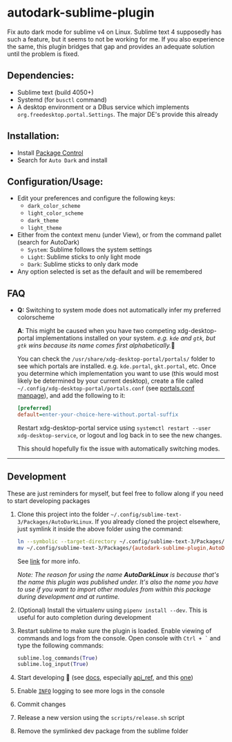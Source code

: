 # autodark-sublime-plugin
Fix auto dark mode for sublime v4 on Linux. Sublime text 4 supposedly has such a feature, but it seems to not be working for me. If you also experience the same, this plugin bridges that gap and provides an adequate solution until the problem is fixed.

## Dependencies:
- Sublime text (build 4050+)
- Systemd (for `busctl` command)
- A desktop environment or a DBus service which implements `org.freedesktop.portal.Settings`. The major DE's provide this already

## Installation:
- Install [Package Control](https://packagecontrol.io/installation)
- Search for `Auto Dark` and install

## Configuration/Usage:
- Edit your preferences and configure the following keys:
    - `dark_color_scheme`
    - `light_color_scheme`
    - `dark_theme`
    - `light_theme`
- Either from the context menu (under View), or from the command pallet (search for AutoDark)
    - `System`: Sublime follows the system settings
    - `Light`: Sublime sticks to only light mode
    - `Dark`: Sublime sticks to only dark mode
- Any option selected is set as the default and will be remembered

## FAQ

- **Q:** Switching to system mode does not automatically infer my preferred colorscheme

    **A**: This might be caused when you have two competing xdg-desktop-portal implementations installed on your system. _e.g. `kde` and `gtk`, but `gtk` wins because its name comes first alphabetically._:shrug:

    You can check the `/usr/share/xdg-desktop-portal/portals/` folder to see which portals are installed. e.g. `kde.portal`, `gkt.portal`, etc. Once you determine which implementation you want to use (this would most likely be determined by your current desktop), create a file called `~/.config/xdg-desktop-portal/portals.conf` (see [portals.conf manpage](https://man.archlinux.org/man/portals.conf.5)), and add the following to it:

    ```ini
    [preferred]
    default=enter-your-choice-here-without.portal-suffix
    ```
    Restart xdg-desktop-portal service using `systemctl restart --user xdg-desktop-service`, or logout and log back in to see the new changes.

    This should hopefully fix the issue with automatically switching modes.
---

## Development
These are just reminders for myself, but feel free to follow along if you need to start developing packages

1. Clone this project into the folder `~/.config/sublime-text-3/Packages/AutoDarkLinux`. If you already cloned the project elsewhere, just symlink it inside the above folder using the command:
    ```sh
    ln --symbolic --target-directory ~/.config/sublime-text-3/Packages/  /path/to/autodark-sublime-plugin/
    mv ~/.config/sublime-text-3/Packages/{autodark-sublime-plugin,AutoDarkLinux}
    ```
    See [link](https://www.sublimetext.com/docs/packages.html) for more info.

    _Note: The reason for using the name **AutoDarkLinux** is because that's the name this plugin was published under. It's also the name you have to use if you want to import other modules from within this package during development and at runtime._
2. (Optional) Install the virtualenv using `pipenv install --dev`. This is useful for auto completion during development
2. Restart sublime to make sure the plugin is loaded. Enable viewing of commands and logs from the console. Open console with `` Ctrl + ` `` and type the following commands:
    ```py
    sublime.log_commands(True)
    sublime.log_input(True)
    ```
3. Start developing :hammer: (see [docs](https://www.sublimetext.com/docs/), especially [api_ref](https://www.sublimetext.com/docs/api_reference.html), and this [one](https://forum.sublimetext.com/t/solved-where-and-how-do-i-store-internal-package-settings/48843))
3. Enable [`INFO`](https://docs.python.org/3.8/library/logging.html#levels) logging to see more logs in the console
4. Commit changes
5. Release a new version using the `scripts/release.sh` script
6. Remove the symlinked dev package from the sublime folder
